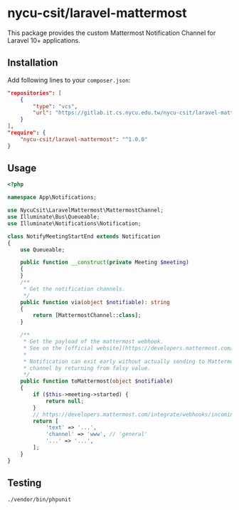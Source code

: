 # nycu-csit/laravel-mattermost

This package provides the custom Mattermost Notification Channel for Laravel 10+ applications.

## Installation

Add following lines to your `composer.json`:

```json
"repositories": [
    {
        "type": "vcs",
        "url": "https://gitlab.it.cs.nycu.edu.tw/nycu-csit/laravel-mattermost"
    }
],
"require": {
    "nycu-csit/laravel-mattermost": "^1.0.0"
}
```

## Usage

```php
<?php

namespace App\Notifications;

use NycuCsit\LaravelMattermost\MattermostChannel;
use Illuminate\Bus\Queueable;
use Illuminate\Notifications\Notification;

class NotifyMeetingStartEnd extends Notification
{
    use Queueable;

    public function __construct(private Meeting $meeting)
    {
    }
    /**
     * Get the notification channels.
     */
    public function via(object $notifiable): string
    {
        return [MattermostChannel::class];
    }

    /**
     * Get the payload of the mattermost webhook.
     * See on the [official website](https://developers.mattermost.com/integrate/webhooks/incoming/#parameters).
     * 
     * Notification can exit early without actually sending to Mattermost
     * channel by returning from falsy value.
     */
    public function toMattermost(object $notifiable)
    {
        if ($this->meeting->started) {
            return null;
        }
        // https://developers.mattermost.com/integrate/webhooks/incoming/#parameters
        return [
            'text' => '...',
            'channel' => 'www', // 'general'
            '...' => '...',
        ];
    }
}
```

## Testing

```sh
./vendor/bin/phpunit
```
